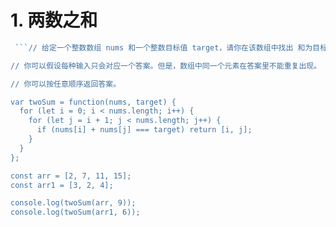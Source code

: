 # 1. 两数之和

```js
 ```// 给定一个整数数组 nums 和一个整数目标值 target，请你在该数组中找出 和为目标值 的那 两个 整数，并返回它们的数组下标。

// 你可以假设每种输入只会对应一个答案。但是，数组中同一个元素在答案里不能重复出现。

// 你可以按任意顺序返回答案。

var twoSum = function(nums, target) {
  for (let i = 0; i < nums.length; i++) {
    for (let j = i + 1; j < nums.length; j++) {
      if (nums[i] + nums[j] === target) return [i, j];
    }
  }
};

const arr = [2, 7, 11, 15];
const arr1 = [3, 2, 4];

console.log(twoSum(arr, 9));
console.log(twoSum(arr1, 6));
